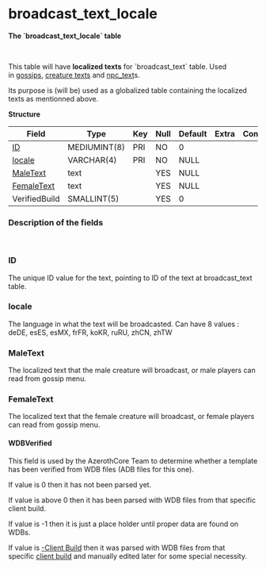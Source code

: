 # broadcast\_text\_locale

**The \`broadcast\_text\_locale\` table**

 

This table will have **localized texts** for \`broadcast\_text\` table. Used in [gossips](gossip_menu_option), [creature texts](creature_text) and [npc\_text](npc_text)s.

Its purpose is (will be) used as a globalized table containing the localized texts as mentionned above.


**Structure**

| Field                       | Type         |  Key | Null | Default | Extra | Comment |
|-----------------------------|--------------|------|------|---------|-------|---------|
| [ID](#ID)                   | MEDIUMINT(8) |  PRI | NO   | 0       |       |         |
| [locale](#locale)           | VARCHAR(4)   |  PRI | NO   | NULL    |       |         |
| [MaleText](#MaleText)       | text         |      | YES  | NULL    |       |         |
| [FemaleText](#FemaleText)   | text         |      | YES  | NULL    |       |         |
| VerifiedBuild               | SMALLINT(5)  |      | YES  | 0       |       |         |

### Description of the fields

 

### ID

The unique ID value for the text, pointing to ID of the text at broadcast_text table.

### locale

The language in what the text will be broadcasted.
Can have 8 values : deDE, esES, esMX, frFR, koKR, ruRU, zhCN, zhTW

### MaleText

The localized text that the male creature will broadcast, or male players can read from gossip menu.

### FemaleText

The localized text that the female creature will broadcast, or female players can read from gossip menu.

#### WDBVerified

This field is used by the AzerothCore Team to determine whether a template has been verified from WDB files (ADB files for this one).

If value is 0 then it has not been parsed yet.

If value is above 0 then it has been parsed with WDB files from that specific client build.

If value is -1 then it is just a place holder until proper data are found on WDBs.

If value is [-Client Build](https://www.azerothcore.org/wiki/realmlist "DB:Auth:realmlist") then it was parsed with WDB files from that specific [client build](https://www.azerothcore.org/wiki/realmlist#gamebuild "DB:Auth:realmlist") and manually edited later for some special necessity.

 
